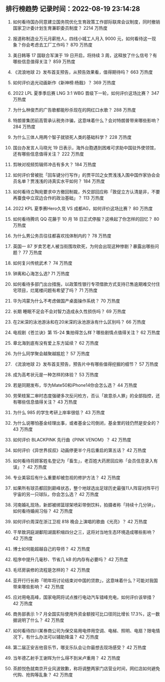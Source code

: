 
## 排行榜趋势 记录时间：2022-08-19 23:14:28
  
  1. 如何看待国办同意建立国务院优化生育政策工作部际联席会议制度，同时撤销国家卫计委计划生育兼职委员制度？ 2214 万热度
    
  2. 报道称制造业万元月薪抢人，四线小城工人月入 9000 元，如何看待这一现象？你会考虑去工厂工作吗？ 870 万热度
    
  3. 美日韩等 17 国联合军演于 19 日开启，将持续 3 周，这释放了什么信号？有哪些信息值得关注？ 859 万热度
    
  4. 《流浪地球 2》发布首支预告，从预告效果看，值得期待吗？ 663 万热度
    
  5. 如何评价追光动画新作《新神榜:杨戬》？ 369 万热度
    
  6. 2022 LPL 夏季季后赛 LNG 3:1 WBG 晋级下一轮，如何评价这场比赛？ 347 万热度
    
  7. 为什么林俊杰的广告歌都能秒杀现在的网红口水歌？ 288 万热度
    
  8. 特朗普集团前高管承认税务诈骗，这意味着什么？会对特朗普带来哪些影响？ 284 万热度
    
  9. 为什么三体人用两个智子就锁死人类的基础科学？ 228 万热度
    
  10. 国台办发言人马晓光 19 日表示，海外台胞遇到困难可求助中国驻外使领馆，还有哪些信息值得关注？ 222 万热度
    
  11. 剪映对视频剪辑师冲击有多大？ 184 万热度
    
  12. 如何评价曾被批「回车键分行写作」的贾平凹之女贾浅浅入围中国作家协会会员名单？贾浅浅的诗真实水平如何？ 184 万热度
    
  13. 如何看待立陶宛要求中方撤回制裁，外交部回应称「敦促立方认清是非，不要再蚕食中立双边合作的政治基础」？ 113 万热度
    
  14. 2022 KPL 夏季赛Hero久竞 VS 成都AG，如何评价这场比赛？ 80 万热度
    
  15. 如何看待腾讯 QQ 花藤于 10 月 18 日正式停服？这唤起了你怎样的回忆？ 80 万热度
    
  16. 为什么男公务员往往都喜欢找体制内的？ 78 万热度
    
  17. 英国一 87 岁卖艺老人被当街围攻砍死，为何会出现这种惨剧？暴露出哪些问题？ 77 万热度
    
  18. 如何复兴传统武术？ 74 万热度
    
  19. 钟离和心海怎么选? 71 万热度
    
  20. 如何看待多部门出台措施，以政策性银行专项借款方式支持已售逾期难交付住宅项目，烂尾楼问题有希望了吗？ 71 万热度
    
  21. 华为鸿蒙为什么不考虑做国产桌面操作系统？ 70 万热度
    
  22. 长期 睡眠不足会不会对智力造成永久性损伤吗？ 69 万热度
    
  23. 在2米深的泳池游泳和在20米深的泳池游泳有什么区别吗？ 66 万热度
    
  24. 电视剧《苍兰诀》第  15-24 集拍得怎么样？哪些剧情点值得关注？ 62 万热度
    
  25. 章北海到底有没有爱上东方延续？ 62 万热度
    
  26. 为什么同学聚会越聚越尴尬？ 57 万热度
    
  27. 《流浪地球 2》发布首支预告，预告片中有哪些值得挖掘的细节？ 57 万热度
    
  28. 成为高考状元是一种怎样的体验？ 53 万热度
    
  29. 若是同期发布，华为Mate50和iPhone14你会怎么选？ 44 万热度
    
  30. 劳荣枝案二审时态度强硬多次反问检方，否认「故意杀人罪」的全部指控，还有哪些信息值得关注？ 43 万热度
    
  31. 为什么 985 的学生考研上岸率很低？ 43 万热度
    
  32. 为什么说哪怕基金经理出事，或者基金公司倒闭，基金里的钱仍然是安全的？ 43 万热度
    
  33. 如何评价 BLACKPINK 先行曲《PINK VENOM》？ 42 万热度
    
  34. 如何评价《异世界叔叔》动画停更半个月后重启的第五话？ 42 万热度
    
  35. 如何看待将顾客姓名登记为「畜生」，老百姓大药房回应称「会员信息录入有误」？ 42 万热度
    
  36. 专业美容后有什么重要却被忽视的修护方法？ 42 万热度
    
  37. 如果所有球员都回到巅峰状态，整个地球选出足球历史最强11人阵容对阵平行宇宙的另一只球队，你会怎么选？ 42 万热度
    
  38. 河南婚礼现场，新郎被绑篮球架喷彩带倒饮料，拍摄者称「持续十几分钟」，如何看待婚闹习俗？ 42 万热度
    
  39. 如何评价周深在浙江卫视 818 晚会上演唱的歌曲《光亮》？ 42 万热度
    
  40. 干旱致洞庭湖鄱阳湖面积缩四分之三，这将对当地生态环境造成哪些影响？ 42 万热度
    
  41. 博士如何能超越自己的导师？ 42 万热度
    
  42. 程序中提升几毫秒、节省几 kB 的内存有必要吗？ 42 万热度
    
  43. 毛坯房装修的流程是怎样的？ 42 万热度
    
  44. 亚开行行长称「明年将讨论结束对中国的贷款」，这意味着什么？可能对我国带来哪些影响？ 42 万热度
    
  45. 应对用电高峰，国家电网将试点推行电动汽车错峰充电，如何评价该举措？ 42 万热度
    
  46. 商务部表示 1-7 月全国实际使用外资金额按可比口径同比增长 17.3%，这一数据说明了什么？ 42 万热度
    
  47. 如何看待四川某券商公司为保交易用电停用空调、电梯、照明、电扇？限电情况下，有什么办法可以辅助降温？ 42 万热度
    
  48. 第二届正安吉他音乐节，哪支乐队会让你最想去现场感受？ 42 万热度
    
  49. 当年德乙射手王谢晖为什么得不到米卢重用？ 42 万热度
    
  50. 茶颜悦色就南京开业风波致歉，称将调整两家门店营业时间，网红店如何避免代购、抢购等乱象？ 42 万热度
    